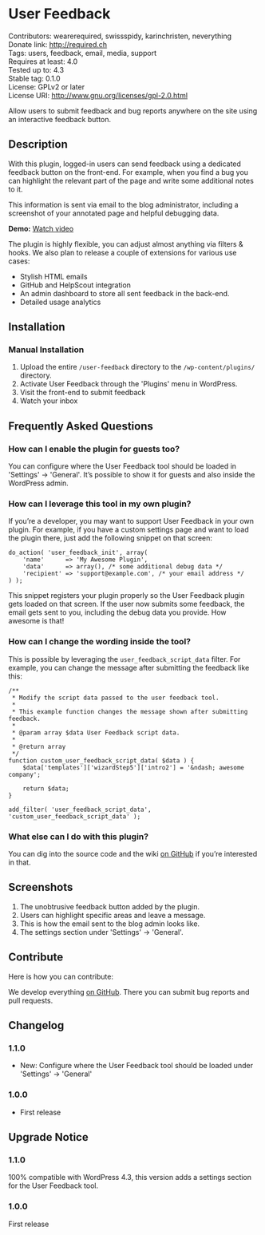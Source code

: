 # User Feedback #
Contributors:      wearerequired, swissspidy, karinchristen, neverything  
Donate link:       http://required.ch  
Tags:              users, feedback, email, media, support  
Requires at least: 4.0  
Tested up to:      4.3  
Stable tag:        0.1.0  
License:           GPLv2 or later  
License URI:       http://www.gnu.org/licenses/gpl-2.0.html  

Allow users to submit feedback and bug reports anywhere on the site using an interactive feedback button.

## Description ##

With this plugin, logged-in users can send feedback using a dedicated feedback button on the front-end. For example, when you find a bug you can highlight the relevant part of the page and write some additional notes to it.

This information is sent via email to the blog administrator, including a screenshot of your annotated page and helpful debugging data.

**Demo:** [Watch video](https://cloudup.com/iUtCz3UGF7e)

The plugin is highly flexible, you can adjust almost anything via filters & hooks. We also plan to release a couple of extensions for various use cases:

* Stylish HTML emails
* GitHub and HelpScout integration
* An admin dashboard to store all sent feedback in the back-end.
* Detailed usage analytics

## Installation ##

### Manual Installation ###

1. Upload the entire `/user-feedback` directory to the `/wp-content/plugins/` directory.
2. Activate User Feedback through the 'Plugins' menu in WordPress.
3. Visit the front-end to submit feedback
4. Watch your inbox

## Frequently Asked Questions ##

### How can I enable the plugin for guests too? ###

You can configure where the User Feedback tool should be loaded in 'Settings' -> 'General'. It’s possible to show it for guests and also inside the WordPress admin.

### How can I leverage this tool in my own plugin? ###
If you’re a developer, you may want to support User Feedback in your own plugin. For example, if you have a custom settings page and want to load the plugin there, just add the following snippet on that screen:

```
do_action( 'user_feedback_init', array(
	'name'      => 'My Awesome Plugin',
	'data'      => array(), /* some additional debug data */
	'recipient' => 'support@example.com', /* your email address */  
) );
```

This snippet registers your plugin properly so the User Feedback plugin gets loaded on that screen. If the user now submits some feedback, the email gets sent to you, including the debug data you provide. How awesome is that!

### How can I change the wording inside the tool? ###

This is possible by leveraging the `user_feedback_script_data` filter. For example, you can change the message after submitting the feedback like this:

```
/**
 * Modify the script data passed to the user feedback tool.
 *
 * This example function changes the message shown after submitting feedback.
 *
 * @param array $data User Feedback script data.
 *
 * @return array
 */
function custom_user_feedback_script_data( $data ) {  
	$data['templates']['wizardStep5']['intro2'] = '&ndash; awesome company';  

	return $data;
}

add_filter( 'user_feedback_script_data', 'custom_user_feedback_script_data' );
```

### What else can I do with this plugin? ###

You can dig into the source code and the wiki [on GitHub](https://github.com/wearerequired/user-feedback) if you’re interested in that.

## Screenshots ##

1. The unobtrusive feedback button added by the plugin.
2. Users can highlight specific areas and leave a message.
3. This is how the email sent to the blog admin looks like.
4. The settings section under 'Settings' -> 'General'.

## Contribute ##

Here is how you can contribute:

We develop everything [on GitHub](https://github.com/wearerequired/user-feedback). There you can submit bug reports and pull requests.

## Changelog ##

### 1.1.0 ###
* New: Configure where the User Feedback tool should be loaded under 'Settings' -> 'General'

### 1.0.0 ###
* First release

## Upgrade Notice ##

### 1.1.0 ###
100% compatible with WordPress 4.3, this version adds a settings section for the User Feedback tool.

### 1.0.0 ###
First release
